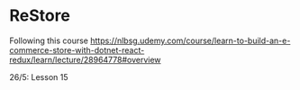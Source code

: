 # ReStore
Following this course
https://nlbsg.udemy.com/course/learn-to-build-an-e-commerce-store-with-dotnet-react-redux/learn/lecture/28964778#overview

26/5: Lesson 15
